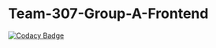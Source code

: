 # Team-307-Group-A-Frontend

[![Codacy Badge](https://api.codacy.com/project/badge/Grade/1621333c5f694584acfe0396aa49c418)](https://app.codacy.com/gh/BuildForSDGCohort2/Team-307-Group-A-Frontend?utm_source=github.com&utm_medium=referral&utm_content=BuildForSDGCohort2/Team-307-Group-A-Frontend&utm_campaign=Badge_Grade_Settings)